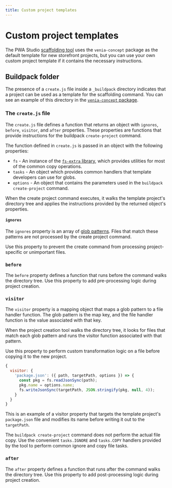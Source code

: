 ```yaml
---
title: Custom project templates
---
```


# Custom project templates

The PWA Studio [scaffolding tool][] uses the `venia-concept` package as the default template for new storefront projects, but
you can use your own custom project template if it contains the necessary instructions.

[scaffolding tool]: /getstarted/packages/buildpack/scaffolding/

## Buildpack folder

The presence of a `create.js` file inside a `_buildpack` directory indicates that a project can be used as a template for the scaffolding command.
You can see an example of this directory in the [`venia-concept` package][].

[`venia-concept` package]: https://github.com/magento/pwa-studio/tree/develop/packages/venia-concept/_buildpack

### The `create.js` file

The `create.js` file defines a function that returns an object with `ignores`, `before`, `visitor`, and `after` properties.
These properties are functions that provide instructions for the buildpack `create-project` command.

The function defined in `create.js` is passed in an object with the following properties:

- `fs` - An instance of the [`fs-extra` library][], which provides utilities for most of the common copy operations.
- `tasks` - An object which provides common handlers that template developers can use for globs.
- `options` - An object that contains the parameters used in the `buildpack create-project` command.

[`fs-extra` library]: https://www.npmjs.com/package/fs-extra

When the create project command executes, it walks the template project's directory tree and applies the instructions provided by the returned object's properties.

#### `ignores`

The `ignores` property is an array of [glob patterns][].
Files that match these patterns are not processed by the create project command.

[glob patterns]: https://en.wikipedia.org/wiki/Glob_(programming)

Use this property to prevent the create command from processing project-specific or unimportant files.

### `before`

The `before` property defines a function that runs before the command walks the directory tree.
Use this property to add pre-processing logic during project creation.

### `visitor`

The `visitor` property is a mapping object that maps a glob pattern to a file handler function.
The glob pattern is the map key, and the file handler function is the value associated with that key.

When the project creation tool walks the directory tree, it looks for files that match each glob pattern and runs the visitor function associated with that pattern.

Use this property to perform custom transformation logic on a file before copying it to the new project.

```js
{
  visitor: {
    'package.json': ({ path, targetPath, options }) => {
      const pkg = fs.readJsonSync(path);
      pkg.name = options.name;
      fs.writeJsonSync(targetPath, JSON.stringify(pkg, null, 4));
    }
  }
}
```

This is an example of a visitor property that targets the template project's `package.json` file and modifies its name before writing it out to the `targetPath`.

<InlineAlert variant="info" slots="text"/>

The `buildpack create-project` command does not perform the actual file copy.
Use the convenient `tasks.IGNORE` and `tasks.COPY` handlers provided by the tool to perform common ignore and copy file tasks.

### `after`

The `after` property defines a function that runs after the command walks the directory tree.
Use this property to add post-processing logic during project creation.
